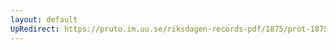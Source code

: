 ```yaml
---
layout: default
UpRedirect: https://pruto.im.uu.se/riksdagen-records-pdf/1875/prot-1875--ak--056/prot-1875--ak--056_001.pdf
---
```

